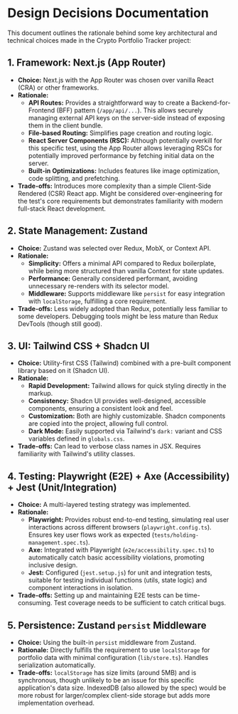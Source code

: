 # Design Decisions Documentation

This document outlines the rationale behind some key architectural and technical choices made in the Crypto Portfolio Tracker project:

## 1. Framework: Next.js (App Router)

* **Choice:** Next.js with the App Router was chosen over vanilla React (CRA) or other frameworks.
* **Rationale:**
    * **API Routes:** Provides a straightforward way to create a Backend-for-Frontend (BFF) pattern (`/app/api/...`). This allows securely managing external API keys on the server-side instead of exposing them in the client bundle.
    * **File-based Routing:** Simplifies page creation and routing logic.
    * **React Server Components (RSC):** Although potentially overkill for this specific test, using the App Router allows leveraging RSCs for potentially improved performance by fetching initial data on the server.
    * **Built-in Optimizations:** Includes features like image optimization, code splitting, and prefetching.
* **Trade-offs:** Introduces more complexity than a simple Client-Side Rendered (CSR) React app. Might be considered over-engineering for the test's core requirements but demonstrates familiarity with modern full-stack React development.

## 2. State Management: Zustand

* **Choice:** Zustand was selected over Redux, MobX, or Context API.
* **Rationale:**
    * **Simplicity:** Offers a minimal API compared to Redux boilerplate, while being more structured than vanilla Context for state updates.
    * **Performance:** Generally considered performant, avoiding unnecessary re-renders with its selector model.
    * **Middleware:** Supports middleware like `persist` for easy integration with `localStorage`, fulfilling a core requirement.
* **Trade-offs:** Less widely adopted than Redux, potentially less familiar to some developers. Debugging tools might be less mature than Redux DevTools (though still good).

## 3. UI: Tailwind CSS + Shadcn UI

* **Choice:** Utility-first CSS (Tailwind) combined with a pre-built component library based on it (Shadcn UI).
* **Rationale:**
    * **Rapid Development:** Tailwind allows for quick styling directly in the markup.
    * **Consistency:** Shadcn UI provides well-designed, accessible components, ensuring a consistent look and feel.
    * **Customization:** Both are highly customizable. Shadcn components are copied into the project, allowing full control.
    * **Dark Mode:** Easily supported via Tailwind's `dark:` variant and CSS variables defined in `globals.css`.
* **Trade-offs:** Can lead to verbose class names in JSX. Requires familiarity with Tailwind's utility classes.

## 4. Testing: Playwright (E2E) + Axe (Accessibility) + Jest (Unit/Integration)

* **Choice:** A multi-layered testing strategy was implemented.
* **Rationale:**
    * **Playwright:** Provides robust end-to-end testing, simulating real user interactions across different browsers (`playwright.config.ts`). Ensures key user flows work as expected (`tests/holding-management.spec.ts`).
    * **Axe:** Integrated with Playwright (`e2e/accessibility.spec.ts`) to automatically catch basic accessibility violations, promoting inclusive design.
    * **Jest:** Configured (`jest.setup.js`) for unit and integration tests, suitable for testing individual functions (utils, state logic) and component interactions in isolation.
* **Trade-offs:** Setting up and maintaining E2E tests can be time-consuming. Test coverage needs to be sufficient to catch critical bugs.

## 5. Persistence: Zustand `persist` Middleware

* **Choice:** Using the built-in `persist` middleware from Zustand.
* **Rationale:** Directly fulfills the requirement to use `localStorage` for portfolio data with minimal configuration (`lib/store.ts`). Handles serialization automatically.
* **Trade-offs:** `localStorage` has size limits (around 5MB) and is synchronous, though unlikely to be an issue for this specific application's data size. IndexedDB (also allowed by the spec) would be more robust for larger/complex client-side storage but adds more implementation overhead.